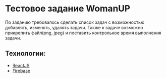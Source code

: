# Тестовое задание WomanUP
По заданию требовалось сделать список задач с возможностью добавлять, изменять, удалять задачи. Также к задаче возможно прикрепить файл(png, jpeg) и поставить контрольное время выполнения задачи.



## Технологии:

- [ReactJS](https://reactjs.org/)
- [Firebase](https://firebase.google.com/)